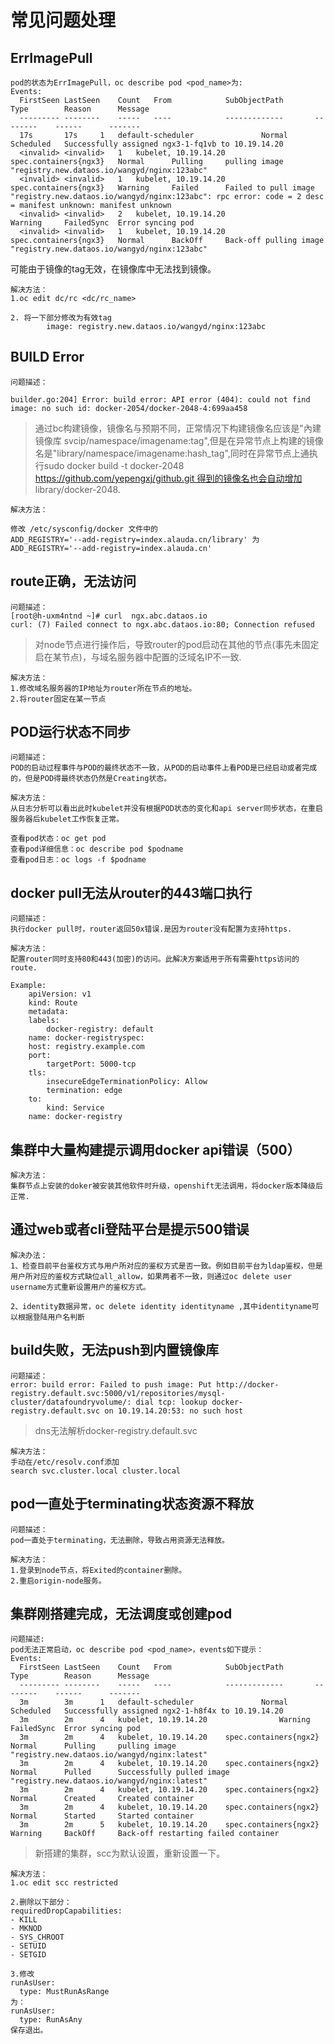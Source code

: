 # 常见问题处理

## ErrImagePull

```
pod的状态为ErrImagePull，oc describe pod <pod_name>为:
Events:
  FirstSeen	LastSeen	Count	From			SubObjectPath		Type		Reason		Message
  ---------	--------	-----	----			-------------		--------	------		-------
  17s		17s		1	default-scheduler				Normal		Scheduled	Successfully assigned ngx3-1-fq1vb to 10.19.14.20
  <invalid>	<invalid>	1	kubelet, 10.19.14.20	spec.containers{ngx3}	Normal		Pulling		pulling image "registry.new.dataos.io/wangyd/nginx:123abc"
  <invalid>	<invalid>	1	kubelet, 10.19.14.20	spec.containers{ngx3}	Warning		Failed		Failed to pull image "registry.new.dataos.io/wangyd/nginx:123abc": rpc error: code = 2 desc = manifest unknown: manifest unknown
  <invalid>	<invalid>	2	kubelet, 10.19.14.20				Warning		FailedSync	Error syncing pod
  <invalid>	<invalid>	1	kubelet, 10.19.14.20	spec.containers{ngx3}	Normal		BackOff		Back-off pulling image "registry.new.dataos.io/wangyd/nginx:123abc"
```
可能由于镜像的tag无效，在镜像库中无法找到镜像。
```
解决方法：
1.oc edit dc/rc <dc/rc_name>

2. 将一下部分修改为有效tag
        image: registry.new.dataos.io/wangyd/nginx:123abc
```



## BUILD Error

```
问题描述：

builder.go:204] Error: build error: API error (404): could not find image: no such id: docker-2054/docker-2048-4:699aa458
```
> 通过bc构建镜像，镜像名与预期不同，正常情况下构建镜像名应该是"內建镜像库 svcip/namespace/imagename:tag",但是在异常节点上构建的镜像名是"library/namespace/imagename:hash_tag",同时在异常节点上通执行sudo docker build -t docker-2048 https://github.com/yepengxj/github.git 得到的镜像名也会自动增加 library/docker-2048.


```
解决方法：

修改 /etc/sysconfig/docker 文件中的
ADD_REGISTRY='--add-registry=index.alauda.cn/library' 为 
ADD_REGISTRY='--add-registry=index.alauda.cn'
```

## route正确，无法访问
```
问题描述：
[root@h-uxm4ntnd ~]# curl  ngx.abc.dataos.io 
curl: (7) Failed connect to ngx.abc.dataos.io:80; Connection refused
```

> 对node节点进行操作后，导致router的pod启动在其他的节点(事先未固定启在某节点)，与域名服务器中配置的泛域名IP不一致.

```
解决方法：
1.修改域名服务器的IP地址为router所在节点的地址。
2.将router固定在某一节点
```

## POD运行状态不同步
```
问题描述：
POD的启动过程事件与POD的最终状态不一致，从POD的启动事件上看POD是已经启动或者完成的，但是POD得最终状态仍然是Creating状态。
```
```
解决方法：
从日志分析可以看出此时kubelet并没有根据POD状态的变化和api server同步状态，在重启服务器后kubelet工作恢复正常。
```
```
查看pod状态：oc get pod
查看pod详细信息：oc describe pod $podname
查看pod日志：oc logs -f $podname
```

## docker pull无法从router的443端口执行
```
问题描述：
执行docker pull时，router返回50x错误.是因为router没有配置为支持https.
```
```
解决方法：
配置router同时支持80和443(加密)的访问。此解决方案适用于所有需要https访问的route.

Example:
    apiVersion: v1
    kind: Route
    metadata:
    labels:
        docker-registry: default
    name: docker-registryspec:
    host: registry.example.com
    port:
        targetPort: 5000-tcp
    tls:
        insecureEdgeTerminationPolicy: Allow
        termination: edge
    to:
        kind: Service
    name: docker-registry
```


## 集群中大量构建提示调用docker api错误（500）
```
解决方法：
集群节点上安装的doker被安装其他软件时升级，openshift无法调用，将docker版本降级后正常.
```

## 通过web或者cli登陆平台是提示500错误
```
解决办法：
1、检查目前平台鉴权方式与用户所对应的鉴权方式是否一致。例如目前平台为ldap鉴权，但是用户所对应的鉴权方式缺位all_allow，如果两者不一致，则通过oc delete user username方式重新设置用户的鉴权方式。

2、identity数据异常，oc delete identity identityname ,其中identityname可以根据登陆用户名判断
```

## build失败，无法push到内置镜像库
```
问题描述：
error: build error: Failed to push image: Put http://docker-registry.default.svc:5000/v1/repositories/mysql-cluster/datafoundryvolume/: dial tcp: lookup docker-registry.default.svc on 10.19.14.20:53: no such host
```

>dns无法解析docker-registry.default.svc

```
解决方法：
手动在/etc/resolv.conf添加
search svc.cluster.local cluster.local
```

## pod一直处于terminating状态资源不释放
```
问题描述：
pod一直处于terminating，无法删除，导致占用资源无法释放。
```
```
解决方法：
1.登录到node节点，将Exited的container删除。
2.重启origin-node服务。
```


## 集群刚搭建完成，无法调度或创建pod
```
问题描述:
pod无法正常启动，oc describe pod <pod_name>，events如下提示：
Events:
  FirstSeen	LastSeen	Count	From			SubObjectPath		Type		Reason		Message
  ---------	--------	-----	----			-------------		--------	------		-------
  3m		3m		1	default-scheduler				Normal		Scheduled	Successfully assigned ngx2-1-h8f4x to 10.19.14.20
  3m		2m		4	kubelet, 10.19.14.20				Warning		FailedSync	Error syncing pod
  3m		2m		4	kubelet, 10.19.14.20	spec.containers{ngx2}	Normal		Pulling		pulling image "registry.new.dataos.io/wangyd/nginx:latest"
  3m		2m		4	kubelet, 10.19.14.20	spec.containers{ngx2}	Normal		Pulled		Successfully pulled image "registry.new.dataos.io/wangyd/nginx:latest"
  3m		2m		4	kubelet, 10.19.14.20	spec.containers{ngx2}	Normal		Created		Created container
  3m		2m		4	kubelet, 10.19.14.20	spec.containers{ngx2}	Normal		Started		Started container
  3m		2m		5	kubelet, 10.19.14.20	spec.containers{ngx2}	Warning		BackOff		Back-off restarting failed container
```

>新搭建的集群，scc为默认设置，重新设置一下。

```
解决方法：
1.oc edit scc restricted

2.删除以下部分：
requiredDropCapabilities:
- KILL
- MKNOD
- SYS_CHROOT
- SETUID
- SETGID

3.修改
runAsUser:
  type: MustRunAsRange
为：
runAsUser:
  type: RunAsAny
保存退出。
```
